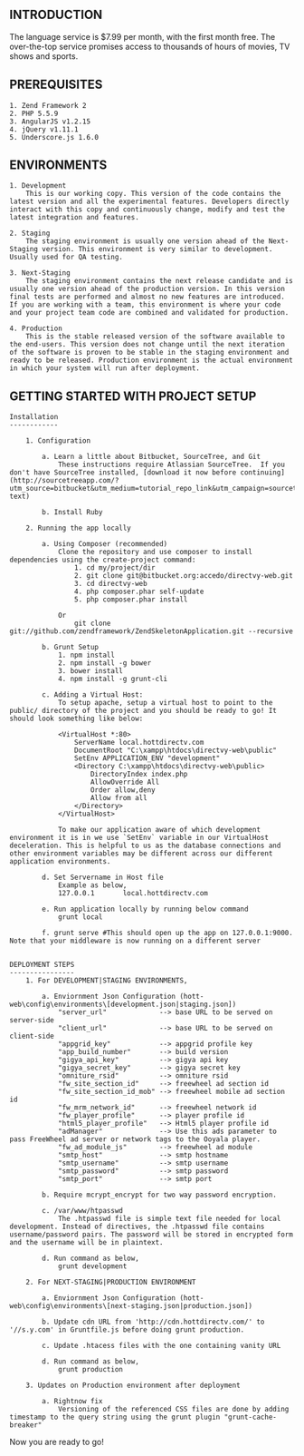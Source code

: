 INTRODUCTION
------------
The language service is $7.99 per month, with the first month free. The over-the-top service promises access to thousands of hours of movies, TV shows and sports. 

PREREQUISITES
-------------
	1. Zend Framework 2
	2. PHP 5.5.9
	3. AngularJS v1.2.15
	4. jQuery v1.11.1
	5. Underscore.js 1.6.0

ENVIRONMENTS
------------ 
    1. Development
		This is our working copy. This version of the code contains the latest version and all the experimental features. Developers directly interact with this copy and continuously change, modify and test the latest integration and features.

	2. Staging
		The staging environment is usually one version ahead of the Next-Staging version. This environment is very similar to development. Usually used for QA testing.

	3. Next-Staging
		The staging environment contains the next release candidate and is usually one version ahead of the production version. In this version final tests are performed and almost no new features are introduced. If you are working with a team, this environment is where your code and your project team code are combined and validated for production.

	4. Production
		This is the stable released version of the software available to the end-users. This version does not change until the next iteration of the software is proven to be stable in the staging environment and ready to be released. Production environment is the actual environment in which your system will run after deployment.


GETTING STARTED WITH PROJECT SETUP
----------------------------------

    Installation
    ------------

	    1. Configuration

	    	a. Learn a little about Bitbucket, SourceTree, and Git
	    		These instructions require Atlassian SourceTree.  If you don't have SourceTree installed, [download it now before continuing](http://sourcetreeapp.com/?utm_source=bitbucket&utm_medium=tutorial_repo_link&utm_campaign=sourcetree-text)

	    	b. Install Ruby

	    2. Running the app locally

	    	a. Using Composer (recommended)
		    	Clone the repository and use composer to install dependencies using the create-project command:
					1. cd my/project/dir
					2. git clone git@bitbucket.org:accedo/directvy-web.git
					3. cd directvy-web
					4. php composer.phar self-update
					5. php composer.phar install

				Or
					git clone git://github.com/zendframework/ZendSkeletonApplication.git --recursive

			b. Grunt Setup
		        1. npm install
		        2. npm install -g bower
		        3. bower install
		        4. npm install -g grunt-cli

	        c. Adding a Virtual Host: 
	        	To setup apache, setup a virtual host to point to the public/ directory of the project and you should be ready to go! It should look something like below:

				<VirtualHost *:80>
				    ServerName local.hottdirectv.com
				    DocumentRoot "C:\xampp\htdocs\directvy-web\public"
				    SetEnv APPLICATION_ENV "development"
				    <Directory C:\xampp\htdocs\directvy-web\public>
				        DirectoryIndex index.php
				        AllowOverride All
				        Order allow,deny
				        Allow from all
				    </Directory>
				</VirtualHost>

				To make our application aware of which development environment it is in we use `SetEnv` variable in our VirtualHost deceleration. This is helpful to us as the database connections and other environment variables may be different across our different application environments.

	        d. Set Servername in Host file
	            Example as below,
	            127.0.0.1       local.hottdirectv.com 

	        e. Run application locally by running below command
	            grunt local

	        f. grunt serve #This should open up the app on 127.0.0.1:9000. Note that your middleware is now running on a different server


	DEPLOYMENT STEPS
	----------------
	    1. For DEVELOPMENT|STAGING ENVIRONMENTS, 

		    a. Enviornment Json Configuration (hott-web\config\environments\[development.json|staging.json]) 
		        "server_url"             --> base URL to be served on server-side
		        "client_url"             --> base URL to be served on client-side
		        "appgrid_key"            --> appgrid profile key
		        "app_build_number"       --> build version
		        "gigya_api_key"          --> gigya api key
		        "gigya_secret_key"       --> gigya secret key                     
		        "omniture_rsid"          --> omniture rsid
		        "fw_site_section_id"     --> freewheel ad section id
		        "fw_site_section_id_mob" --> freewheel mobile ad section id
		        "fw_mrm_network_id"      --> freewheel network id
		        "fw_player_profile"      --> player profile id
		        "html5_player_profile"   --> Html5 player profile id
		        "adManager"              --> Use this ads parameter to pass FreeWheel ad server or network tags to the Ooyala player.
		        "fw_ad_module_js"        --> freewheel ad module
		        "smtp_host"              --> smtp hostname
		        "smtp_username"          --> smtp username  
		        "smtp_password"          --> smtp password
		        "smtp_port"              --> smtp port

		    b. Require mcrypt_encrypt for two way password encryption.

		    c. /var/www/htpasswd
				The .htpasswd file is simple text file needed for local development. Instead of directives, the .htpasswd file contains username/password pairs. The password will be stored in encrypted form and the username will be in plaintext.

		    d. Run command as below,
	        	grunt development

		2. For NEXT-STAGING|PRODUCTION ENVIRONMENT

	        a. Enviornment Json Configuration (hott-web\config\environments\[next-staging.json|production.json]) 

	        b. Update cdn URL from 'http://cdn.hottdirectv.com/' to  '//s.y.com' in Gruntfile.js before doing grunt production.
	        
	        c. Update .htacess files with the one containing vanity URL

	        d. Run command as below,
				grunt production

		3. Updates on Production environment after deployment

			a. Rightnow fix
				Versioning of the referenced CSS files are done by adding timestamp to the query string using the grunt plugin "grunt-cache-breaker"


Now you are ready to go!
